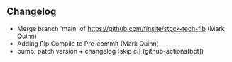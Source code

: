 ## Changelog

- Merge branch 'main' of https://github.com/finsite/stock-tech-fib (Mark Quinn)
- Adding Pip Compile to Pre-commit (Mark Quinn)
- bump: patch version + changelog [skip ci] (github-actions[bot])